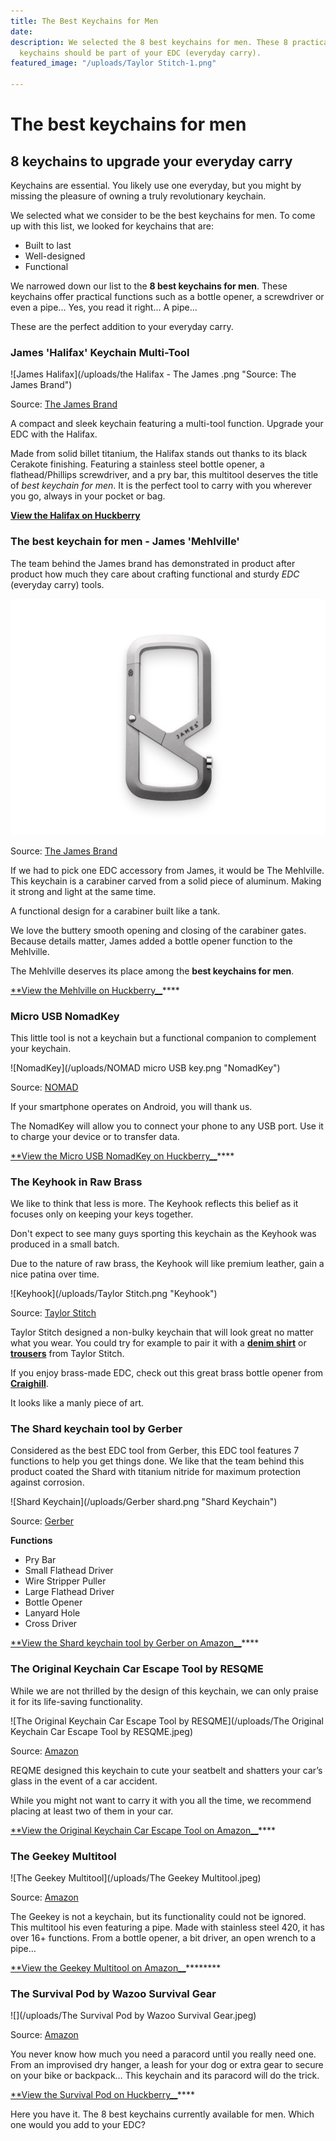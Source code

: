 ```yaml
---
title: The Best Keychains for Men
date: 
description: We selected the 8 best keychains for men. These 8 practical and robust
  keychains should be part of your EDC (everyday carry).
featured_image: "/uploads/Taylor Stitch-1.png"

---
```

# The best keychains for men

## 8 keychains to upgrade your everyday carry

Keychains are essential. You likely use one everyday, but you might by missing the pleasure of owning a truly revolutionary keychain.

We selected what we consider to be the best keychains for men. To come up with this list, we looked for keychains that are:

* Built to last
* Well-designed
* Functional

We narrowed down our list to the **8 best keychains for men**. These keychains offer practical functions such as a bottle opener, a screwdriver or even a pipe... Yes, you read it right... A pipe…

These are the perfect addition to your everyday carry.

### James 'Halifax' Keychain Multi-Tool

![James Halifax](/uploads/the Halifax - The James .png "Source: The James Brand")

Source: [The James Brand](https://shop.thejamesbrand.com/products/the-halifax?variant=12247075717221)

A compact and sleek keychain featuring a multi-tool function. Upgrade your EDC with the Halifax.

Made from solid billet titanium, the Halifax stands out thanks to its black Cerakote finishing. Featuring a stainless steel bottle opener, a flathead/Phillips screwdriver, and a pry bar, this multitool deserves the title of _best keychain for men_. It is the perfect tool to carry with you wherever you go, always in your pocket or bag.

[**View the Halifax on Huckberry**](https://www.idevaffiliate.com/31555/idevaffiliate.php?id=1309&url=38194 "the Halifax ")

### The best keychain for men - James 'Mehlville'

The team behind the James brand has demonstrated in product after product how much they care about crafting functional and sturdy _EDC_ (everyday carry) tools.

![James Mehlville](/uploads/Mehlville_Titanium.jpg "James Mehlville")

Source: [The James Brand](https://shop.thejamesbrand.com/products/the-halifax?variant=12247075717221)

If we had to pick one EDC accessory from James, it would be The Mehlville. This keychain is a carabiner carved from a solid piece of aluminum. Making it strong and light at the same time.

A functional design for a carabiner built like a tank.

We love the buttery smooth opening and closing of the carabiner gates. Because details matter, James added a bottle opener function to the Mehlville.

The Mehlville deserves its place among the **best keychains for men**.

[**View the Mehlville on Huckberry__](https://www.idevaffiliate.com/31555/idevaffiliate.php?id=1309&url=38190 "The Mehlville")****

### Micro USB NomadKey

This little tool is not a keychain but a functional companion to complement your keychain.

![NomadKey](/uploads/NOMAD micro USB key.png "NomadKey")

Source: [NOMAD](https://nomadgoods.com/)

If your smartphone operates on Android, you will thank us.

The NomadKey will allow you to connect your phone to any USB port. Use it to charge your device or to transfer data.

[**View the Micro USB NomadKey on Huckberry__](https://www.idevaffiliate.com/31555/idevaffiliate.php?id=1309&url=38191)****

### The Keyhook in Raw Brass

We like to think that less is more. The Keyhook reflects this belief as it focuses only on keeping your keys together.

Don't expect to see many guys sporting this keychain as the Keyhook was produced in a small batch.

Due to the nature of raw brass, the Keyhook will like premium leather, gain a nice patina over time.

![Keyhook](/uploads/Taylor Stitch.png "Keyhook")

Source: [Taylor Stitch](https://www.taylorstitch.com)

Taylor Stitch designed a non-bulky keychain that will look great no matter what you wear. You could try for example to pair it with a [**denim shirt**](https://www.idevaffiliate.com/31555/idevaffiliate.php?id=1309&url=38195) or [**trousers**](https://www.idevaffiliate.com/31555/idevaffiliate.php?id=1309&url=38193) from Taylor Stitch.

If you enjoy brass-made EDC, check out this great brass bottle opener from [**Craighill**](https://www.idevaffiliate.com/31555/idevaffiliate.php?id=1309&url=38196).

It looks like a manly piece of art.

### The Shard keychain tool by Gerber

Considered as the best EDC tool from Gerber, this EDC tool features 7 functions to help you get things done. We like that the team behind this product coated the Shard with titanium nitride for maximum protection against corrosion.

![Shard Keychain](/uploads/Gerber shard.png "Shard Keychain")

Source: [Gerber](https://www.gerbergear.com/)

**Functions**

* Pry Bar
* Small Flathead Driver
* Wire Stripper Puller
* Large Flathead Driver
* Bottle Opener
* Lanyard Hole
* Cross Driver

[**View the Shard keychain tool by Gerber on Amazon__](https://amzn.to/2IEgElI)****

### The Original Keychain Car Escape Tool by RESQME

While we are not thrilled by the design of this keychain, we can only praise it for its life-saving functionality.

![The Original Keychain Car Escape Tool by RESQME](/uploads/The Original Keychain Car Escape Tool by RESQME.jpeg)

Source: [Amazon](https://amzn.to/392akQk)

REQME designed this keychain to cute your seatbelt and shatters your car’s glass in the event of a car accident.

While you might not want to carry it with you all the time, we recommend placing at least two of them in your car.

[**View the Original Keychain Car Escape Tool on Amazon__](https://amzn.to/392akQk "The Original Keychain Car Escape Tool")****

### The Geekey Multitool

![The Geekey Multitool](/uploads/The Geekey Multitool.jpeg)

Source: [Amazon](https://amzn.to/2w781gk)

The Geekey is not a keychain, but its functionality could not be ignored. This multitool his even featuring a pipe. Made with stainless steel 420, it has over 16+ functions. From a bottle opener, a bit driver, an open wrench to a pipe…

[**View the Geekey Multitool on Amazon__](https://amzn.to/2w781gk "The Geekey Multitool")********

### The Survival Pod by Wazoo Survival Gear

![](/uploads/The Survival Pod by Wazoo Survival Gear.jpeg)

Source: [Amazon](https://www.idevaffiliate.com/31555/idevaffiliate.php?id=1309&url=38192)

You never know how much you need a paracord until you really need one. From an improvised dry hanger, a leash for your dog or extra gear to secure on your bike or backpack… This keychain and its paracord will do the trick.

[**View the Survival Pod on Huckberry__](https://www.idevaffiliate.com/31555/idevaffiliate.php?id=1309&url=38192 "The Survival Pod")****

Here you have it. The 8 best keychains currently available for men. Which one would you add to your EDC?